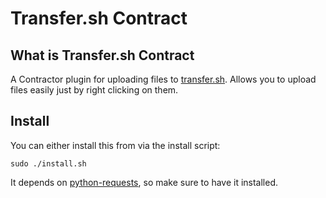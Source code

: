 # Transfer.sh Contract

## What is Transfer.sh Contract
A Contractor plugin for uploading files to [transfer.sh](https://transfer.sh). Allows you to upload files easily just by right clicking on them.

## Install
You can either install this from via the install script:

`sudo ./install.sh`

It depends on [python-requests](https://pypi.python.org/pypi/requests), so make sure to have it installed.
